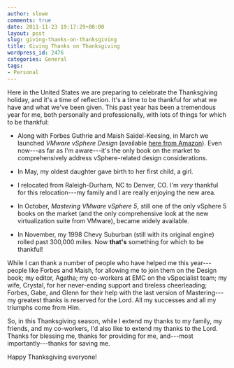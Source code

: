 ```yaml
---
author: slowe
comments: true
date: 2011-11-23 19:17:29+00:00
layout: post
slug: giving-thanks-on-thanksgiving
title: Giving Thanks on Thanksgiving
wordpress_id: 2476
categories: General
tags:
- Personal
---
```


Here in the United States we are preparing to celebrate the Thanksgiving holiday, and it's a time of reflection. It's a time to be thankful for what we have and what we've been given. This past year has been a tremendous year for me, both personally and professionally, with lots of things for which to be thankful:

* Along with Forbes Guthrie and Maish Saidel-Keesing, in March we launched _VMware vSphere Design_ (available [here from Amazon](http://www.amazon.com/VMware-vSphere-Design-Forbes-Guthrie/dp/0470922028/ref=sr_1_1?ie=UTF8&qid=1322086808&sr=8-1)). Even now---as far as I'm aware---it's the only book on the market to comprehensively address vSphere-related design considerations.

* In May, my oldest daughter gave birth to her first child, a girl.

* I relocated from Raleigh-Durham, NC to Denver, CO. I'm _very_ thankful for this relocation---my family and I are really enjoying the new area.

* In October, _Mastering VMware vSphere 5_, still one of the only vSphere 5 books on the market (and the only comprehensive look at the new virtualization suite from VMware), became widely available.

* In November, my 1998 Chevy Suburban (still with its original engine) rolled past 300,000 miles. Now **that's** something for which to be thankful!

While I can thank a number of people who have helped me this year---people like Forbes and Maish, for allowing me to join them on the Design book; my editor, Agatha; my co-workers at EMC on the vSpecialist team; my wife, Crystal, for her never-ending support and tireless cheerleading; Forbes, Gabe, and Glenn for their help with the last version of Mastering---my greatest thanks is reserved for the Lord. All my successes and all my triumphs come from Him.

So, in this Thanksgiving season, while I extend my thanks to my family, my friends, and my co-workers, I'd also like to extend my thanks to the Lord. Thanks for blessing me, thanks for providing for me, and---most importantly---thanks for saving me.

Happy Thanksgiving everyone!

